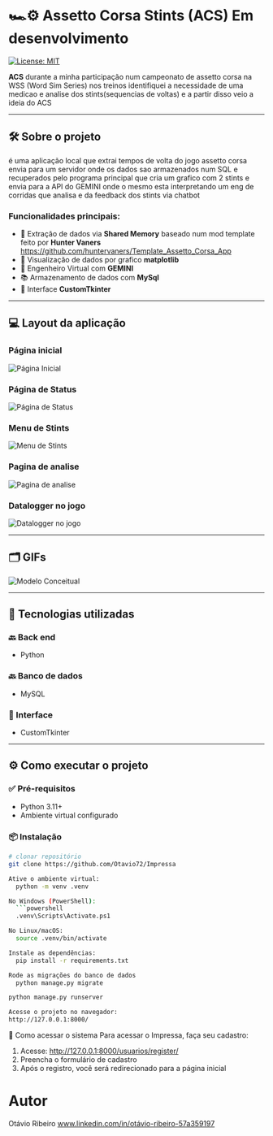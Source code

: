 # 🏎️⚙️ Assetto Corsa Stints (ACS) Em desenvolvimento

[![License: MIT](https://img.shields.io/badge/License-MIT-green.svg)](https://github.com/Otavio72/Assetto-Corsa-Stints-ACS-/blob/main/LICENSE)

**ACS** durante a minha participação num campeonato de assetto corsa na WSS (Word Sim Series) nos treinos identifiquei a necessidade de uma medicao e analise dos stints(sequencias de voltas) e a partir disso veio a ideia do ACS

---

## 🛠️ Sobre o projeto

é uma aplicação local que extrai tempos de volta do jogo assetto corsa envia para um servidor onde os dados sao armazenados num SQL e recuperados pelo programa principal que cria um grafico com 2 stints e envia para a API do GEMINI onde o mesmo esta interpretando um eng de corridas que analisa e da feedback dos stints via chatbot

### Funcionalidades principais:

- 🧾 Extração de dados via **Shared Memory** baseado num mod template feito por **Hunter Vaners** https://github.com/huntervaners/Template_Assetto_Corsa_App
- 🛒 Visualização de dados por grafico **matplotlib**
- 🔐 Engenheiro Virtual com **GEMINI**
- 📚 Armazenamento de dados com **MySql**
- 🌙 Interface **CustomTkinter**

---

## 💻 Layout da aplicação

### Página inicial
![Página Inicial](https://github.com/Otavio72/assets/blob/main/acs1.png)

### Página de Status
![Página de Status](https://github.com/Otavio72/assets/blob/main/acs2.png)

### Menu de Stints
![Menu de Stints](https://github.com/Otavio72/assets/blob/main/acs3.png)

### Pagina de analise
![Pagina de analise](https://github.com/Otavio72/assets/blob/main/acs4.png)

### Datalogger no jogo
![Datalogger no jogo](https://github.com/Otavio72/assets/blob/main/acs5.png)

---

## 🗂️ GIFs

![Modelo Conceitual](https://github.com/Otavio72/assets/blob/main/modelo_impressa.png)

---

## 🚀 Tecnologias utilizadas

### 🔙 Back end
- Python

### 🔙 Banco de dados
- MySQL

### 🎨 Interface
- CustomTkinter

---

## ⚙️ Como executar o projeto

### ✅ Pré-requisitos

- Python 3.11+
- Ambiente virtual configurado

### 📦 Instalação

```bash
# clonar repositório
git clone https://github.com/Otavio72/Impressa

Ative o ambiente virtual:
  python -m venv .venv

No Windows (PowerShell):
  ```powershell
  .venv\Scripts\Activate.ps1

No Linux/macOS:
  source .venv/bin/activate

Instale as dependências:
  pip install -r requirements.txt

Rode as migrações do banco de dados
  python manage.py migrate

python manage.py runserver

Acesse o projeto no navegador:
http://127.0.0.1:8000/
```
👤 Como acessar o sistema
Para acessar o Impressa, faça seu cadastro:
1. Acesse: http://127.0.0.1:8000/usuarios/register/
2. Preencha o formulário de cadastro
3. Após o registro, você será redirecionado para a página inicial

# Autor
Otávio Ribeiro
www.linkedin.com/in/otávio-ribeiro-57a359197
